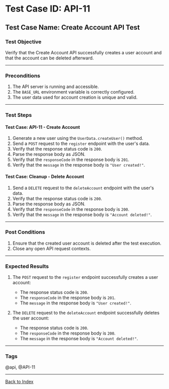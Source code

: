 # Test Case ID: API-11

## Test Case Name: Create Account API Test

### Test Objective

Verify that the Create Account API successfully creates a user account and that the account can be deleted afterward.

---

### Preconditions

1. The API server is running and accessible.
2. The `BASE_URL` environment variable is correctly configured.
3. The user data used for account creation is unique and valid.

---

### Test Steps

#### Test Case: API-11 - Create Account

1. Generate a new user using the `UserData.createUser()` method.
2. Send a `POST` request to the `register` endpoint with the user's data.
3. Verify that the response status code is `200`.
4. Parse the response body as JSON.
5. Verify that the `responseCode` in the response body is `201`.
6. Verify that the `message` in the response body is `"User created!"`.

#### Test Case: Cleanup - Delete Account

1. Send a `DELETE` request to the `deleteAccount` endpoint with the user's data.
2. Verify that the response status code is `200`.
3. Parse the response body as JSON.
4. Verify that the `responseCode` in the response body is `200`.
5. Verify that the `message` in the response body is `"Account deleted!"`.

---

### Post Conditions

1. Ensure that the created user account is deleted after the test execution.
2. Close any open API request contexts.

---

### Expected Results

1. The `POST` request to the `register` endpoint successfully creates a user account:
   - The response status code is `200`.
   - The `responseCode` in the response body is `201`.
   - The `message` in the response body is `"User created!"`.

2. The `DELETE` request to the `deleteAccount` endpoint successfully deletes the user account:
   - The response status code is `200`.
   - The `responseCode` in the response body is `200`.
   - The `message` in the response body is `"Account deleted!"`.

---

### Tags

@api, @API-11

---

[Back to Index](test-case-index.md)
